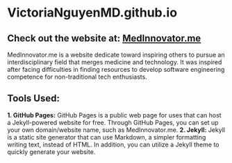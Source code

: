 # VictoriaNguyenMD.github.io

## Check out the website at: [MedInnovator.me](http://MedInnovator.me)
MedInnovator.me is a website dedicate toward inspiring others to pursue an interdisciplinary field that merges medicine and technology. It was inspired after facing difficulties in finding resources to develop software engineering competence for non-traditional tech enthusiasts.  

## Tools Used:
**1. GitHub Pages:** GitHub Pages is a public web page for uses that can host a Jekyll-powered website for free. Through GitHub Pages, you can set up your own domain/website name, such as MedInnovator.me.
**2. Jekyll:** Jekyll is a static site generator that can use Markdown, a simpler formatting writing text, instead of HTML. In addition, you can utilize a Jekyll theme to quickly generate your website. 
